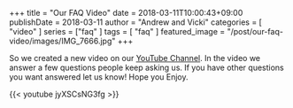 +++
title = "Our FAQ Video"
date = 2018-03-11T10:00:43+09:00
publishDate = 2018-03-11
author = "Andrew and Vicki"
categories = [ "video" ]
series = ["faq" ]
tags = [ "faq" ]
featured_image = "/post/our-faq-video/images/IMG_7666.jpg"
+++

So we created a new video on our 
[YouTube Channel](https://www.youtube.com/channel/UCX6BMwx1R8TBvGl_is84PXw). 
In the video we answer a few questions people keep asking us. If you
have other questions you want answered let us know! Hope you Enjoy.

{{< youtube jyXSCsNG3fg >}}